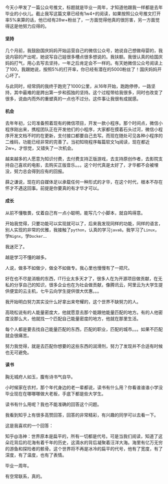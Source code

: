 

今天小甲发了一篇公众号推文，标题就是毕业一周年，才知道他跟我一样都是去年毕业的小伙儿。截止我写这篇文章已经有1w4+的阅读，如果按照公众号推文打开率5%来算的话，他已经有28w+粉丝了，一方面觉得他真的很厉害，另一方面觉得这是他努力应得的。



#### 坚持

几个月前，我鼓励国庆妈妈开始运营自己的微信公众号，她说自己想做母婴的，我说内容的产出呢，她说写自己娃很多槽点很多想说的。我扶额。我很认真的给国庆妈妈打气，用心去写去坚持，一年之后肯定会不一样的。有天她微信公众号阅读上了100，我跟她说，按照5%的打开率，你已经有潜在的5000粉丝了！国庆妈妈开心坏了。



与此同时，经常鸽的我终于跑完了1000公里，从16年开始，跑跑停停，一路坚持，其中最难的是跨出第一步和孤独的坚持。这个过程带给我很多，同时也改变了很多，说由内而外的重塑真的一点也不过分。这件事让我很有成就感。



#### 机会

去年年初，公司准备照着现有的微信项目，开发一款小程序。那个时间点，微信小程序刚出来，携程团队正在开发他们的小程序，大家都在摸着石头过河，微信小程序开发文档不时的在更新，支付接口都要自己去写。而现在随处可见各种小程序的二维码，功能已经非常的完善了。当初知晓程序每篇软文1q阅读，现在都近2w+。才惊觉，又错失了一次机会。



越来越多的人愿意为知识付费，去付费支持正版游戏，去支持原创作者，去影院支持自己喜欢的电影，去购买正版音乐。。。这个时代真是太好了，才华都不会被埋没，努力总会得到应有的回报。



薛之谦说，现在的自媒体足以承载任何一种形式的才华，在这个时代，根本不存在怀才不遇这回事。前提是你要真的有才华才可以。



#### 成长

从前不懂敬畏，仗着自己有一点小聪明，能写几个小脚本，就自鸣得意。



开始我觉得，只要功能可以实现就可以了，后来我发现同样的功能，同样的语言，别人实现的非常的优雅，我接触了`python`，认真的学习`java8`。我学习了`Linux`，学`Nignx`，学`Docker`...



我迷茫了。



越是学习不懂的越多。



人说，做多不如做少，做全不如做专。我心里也慢慢有了一把尺。



好在也不尽是消极的东西，IT行业太多天才了，很多人在为开源项目做贡献，在无私的分享自己的知识，很多企业也在为社会做贡献，像腾讯云，阿里云为大学生提供便宜的云主机，七牛云向学生提供很大优惠。。。



我开始明白努力其实没什么好拿出来夸耀的，这个世界不缺努力的人。



高晓松说有的人能量密度大，他就愿意去那个能跟他能量匹配的地方。有的人他密度没那么大，他就找一个匹配自己能量密度的地方，他就在那里生活。



每个人都是要去找自己能量匹配的东西，匹配的职业，匹配的城市。。。如果不匹配就会很痛苦。



努力我觉得，就是去匹配你想要的这些东西的润滑剂，努力了发现并不合适有时候也无可避免。



#### 读书

胸无城府人如玉，腹有诗书气自华。



小时候家在农村，那个年代身边的老一辈都说，读书有什么用？你看谁谁谁小学没毕业现在在哪哪哪做大老板，手底下都是些大学生。



读书有什么用呢？我也不能准确的回答这个问题。



我看到知乎上有很多高赞回答，回答的非常精彩，有兴趣的同学可以去看一下。



这是我喜欢的一个回答：



知乎@洛神：世界原本是扁平的，所有一切都是代号。可是当我们阅读，知道了这朵花背后的花海有着千年的历史，这滴水的背后凝聚着汪洋大海。海里有亿万无穷的游鱼和探险者的骸骨。这个世界将不再是冰冷的扁平的代号，他有了宽度，有了深度，有了温度，也有了表情。



毕业一周年。

有空常联系，真的。